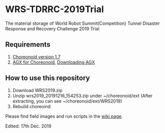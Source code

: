 # WRS-TDRRC-2019Trial
The material storage of World Robot Summit(Competition) Tunnel Disaster Response and Recovery Challenge 2019 Trial 

## Requirements  

  1. [Choreonoid version 1.7](https://choreonoid.org/en/manuals/1.7/index.html)  
  2. [AGX for Choreonoid](https://choreonoid.org/en/manuals/latest/agxdynamics/index.html), [Downloading AGX](https://www.algoryx.se/download/?id=1887)  

## How to use this repository

  1. Download WRS2019.zip  
  2. Unzip wrs2019_20191216_154253.zip under ~/choreonoid/ext (After extracting, you can see ~/choreonoid/ext/WRS2019)  
  3. Rebuild choreoind  

Please find field images and run scripts in the [wiki page](https://github.com/WRS-TDRRC/WRS-TDRRC-2019Trial/wiki).  

Edited: 17th Dec. 2019

